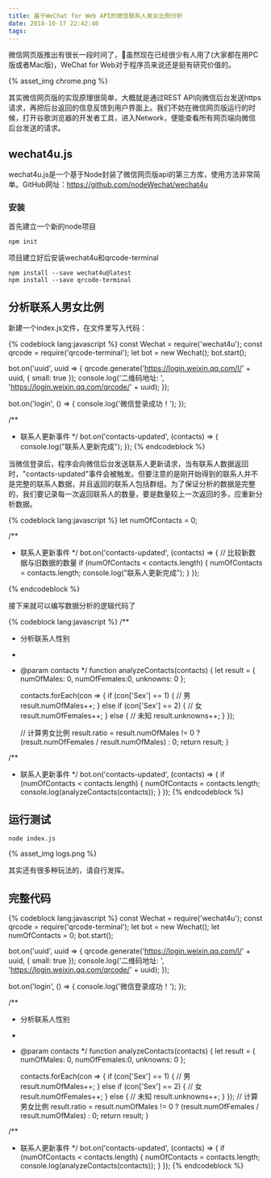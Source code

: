 ```yaml
---
title: 基于WeChat for Web API的微信联系人男女比例分析
date: 2018-10-17 22:42:40
tags: 
---
```

微信网页版推出有很长一段时间了，虽然现在已经很少有人用了(大家都在用PC版或者Mac版)，WeChat for Web对于程序员来说还是挺有研究价值的。

{% asset_img chrome.png %}

<!--more-->

其实微信网页版的实现原理很简单，大概就是通过REST API向微信后台发送https请求，再把后台返回的信息反馈到用户界面上。我们不妨在微信网页版运行的时候，打开谷歌浏览器的开发者工具，进入Network，便能查看所有网页端向微信后台发送的请求。

## wechat4u.js
wechat4u.js是一个基于Node封装了微信网页版api的第三方库，使用方法非常简单。GitHub网址：<a href="https://github.com/nodeWechat/wechat4u">https://github.com/nodeWechat/wechat4u</a>

### 安装
首先建立一个新的node项目
```
npm init
```
项目建立好后安装wechat4u和qrcode-terminal
```
npm install --save wechat4u@latest
npm install --save qrcode-terminal
```
## 分析联系人男女比例
新建一个index.js文件，在文件里写入代码：

{% codeblock lang:javascript %}
const Wechat = require('wechat4u');
const qrcode = require('qrcode-terminal');
let bot = new Wechat();
bot.start();

bot.on('uuid', uuid => {
    qrcode.generate('https://login.weixin.qq.com/l/' + uuid, {
        small: true
    });
    console.log('二维码地址: ', 'https://login.weixin.qq.com/qrcode/' + uuid);
});

bot.on('login', () => {
    console.log('微信登录成功！');
});

/**
 * 联系人更新事件
 */
bot.on('contacts-updated', (contacts) => {
    console.log("联系人更新完成");
});
{% endcodeblock %}

当微信登录后，程序会向微信后台发送联系人更新请求，当有联系人数据返回时，"contacts-updated"事件会被触发。但要注意的是刚开始得到的联系人并不是完整的联系人数据，并且返回的联系人包括群组。为了保证分析的数据是完整的，我们要记录每一次返回联系人的数量，要是数量较上一次返回的多，应重新分析数据。   

{% codeblock lang:javascript %}
let numOfContacts = 0;

/**
 * 联系人更新事件
 */
bot.on('contacts-updated', (contacts) => {
    // 比较新数据与旧数据的数量
    if (numOfContacts < contacts.length) {
        numOfContacts = contacts.length;
        console.log("联系人更新完成");
    }
});

{% endcodeblock %}

接下来就可以编写数据分析的逻辑代码了

{% codeblock lang:javascript %}
/**
 * 分析联系人性别
 * 
 * @param contacts 
 */
function analyzeContacts(contacts) {
    let result = {
       numOfMales: 0,
       numOfFemales:0,
       unknowns: 0 
    };

    contacts.forEach(con => {
        if (con['Sex'] == 1) {
            // 男
            result.numOfMales++;
        }
        else if (con['Sex'] == 2) {
            // 女
            result.numOfFemales++;
        }
        else {
            // 未知
            result.unknowns++;
        }
    });

    // 计算男女比例
    result.ratio = result.numOfMales != 0 ? (result.numOfFemales / result.numOfMales) : 0;
    return result;
}

/**
 * 联系人更新事件
 */
bot.on('contacts-updated', (contacts) => {
    if (numOfContacts < contacts.length) {
        numOfContacts = contacts.length;
        console.log(analyzeContacts(contacts));
    }
});
{% endcodeblock %}
 
 ## 运行测试
 ```
 node index.js
 ```
 
 {% asset_img logs.png %}

 其实还有很多种玩法的，请自行发挥。

## 完整代码

{% codeblock lang:javascript %}
const Wechat = require('wechat4u');
const qrcode = require('qrcode-terminal');
let bot = new Wechat();
let numOfContacts = 0;
bot.start();

bot.on('uuid', uuid => {
    qrcode.generate('https://login.weixin.qq.com/l/' + uuid, {
        small: true
    });
    console.log('二维码地址: ', 'https://login.weixin.qq.com/qrcode/' + uuid);
});

bot.on('login', () => {
    console.log('微信登录成功！');
});

/**
 * 分析联系人性别
 * 
 * @param contacts 
 */
function analyzeContacts(contacts) {
    let result = {
       numOfMales: 0,
       numOfFemales:0,
       unknowns: 0 
    };

    contacts.forEach(con => {
        if (con['Sex'] == 1) {
            // 男
            result.numOfMales++;
        }
        else if (con['Sex'] == 2) {
            // 女
            result.numOfFemales++;
        }
        else {
            // 未知
            result.unknowns++;
        }
    });
    // 计算男女比例
    result.ratio = result.numOfMales != 0 ? (result.numOfFemales / result.numOfMales) : 0;
    return result;
}

/**
 * 联系人更新事件
 */
bot.on('contacts-updated', (contacts) => {
    if (numOfContacts < contacts.length) {
        numOfContacts = contacts.length;
        console.log(analyzeContacts(contacts));
    }
});
{% endcodeblock %}
